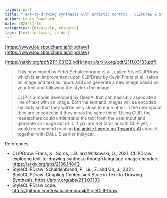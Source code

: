 ```yaml
---
layout: post
title: "Text-to-drawing synthesis with artistic control | CLIPDraw & StyleCLIPDraw"
author: Louis Bouchard
date: 2021-11-15
categories: [ml/ai/nlp, research]
tags: [text-to-image, to-dos]
---
```


[https://www.louisbouchard.ai/clipdraw/](https://www.louisbouchard.ai/clipdraw/)

[https://arxiv.org/pdf/2111.03133.pdf](https://arxiv.org/pdf/2111.03133.pdf)

> This new model by Peter Schaldenbrand et al., called StyleCLIPDraw, which is an improvement upon CLIPDraw by Kevin Frans et al., takes an image and text as inputs and can generate a new image based on your text and following the style in the image.
>
> CLIP is a model developed by OpenAI that can basically associate a line of text with an image. Both the text and images will be encoded similarly so that they will be very close to each other in the new space they are encoded in if they mean the same thing. Using CLIP, the researchers could understand the text from the user input and generate an image out of it. If you are not familiar with CLIP yet, I would recommend reading [the article I wrote on Toward’s AI](https://pub.towardsai.net/openais-dall-e-text-to-image-generation-explained-1f6fb4bb5a0a) about it together with DALL-E earlier this year.

References

- CLIPDraw: Frans, K., Soros, L.B. and Witkowski, O., 2021. CLIPDraw: exploring text-to-drawing synthesis through language-image encoders. https://arxiv.org/abs/2106.14843
- StyleCLIPDraw: Schaldenbrand, P., Liu, Z. and Oh, J., 2021. StyleCLIPDraw: Coupling Content and Style in Text-to-Drawing Synthesis. https://arxiv.org/abs/2111.03133
- StyleCLIPDraw code: https://github.com/pschaldenbrand/StyleCLIPDraw

